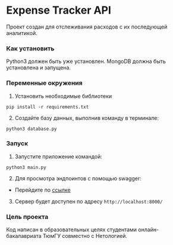 # Expense Tracker API

Проект создан для отслеживания расходов с их последующей аналитикой.


### Как установить

Python3 должен быть уже установлен.
MongoDB должна быть установлена и запущена.


### Переменные окружения

1. Установить необходимые библиотеки

```pip install -r requirements.txt```

2. Создайте базу данных, выполнив команду в терминале:

```python3 database.py```


### Запуск

1. Запустите приложение командой:

```python3 main.py```

2. Для просмотра эндпоинтов с помощью swagger:

* Перейдите по [ссылке](https://mrgosling.github.io/budget/)

3. Сервер будет доступен по адресу `http://localhost:8000/`


### Цель проекта

Код написан в образовательных целях студентами онлайн-бакалавриата ТюмГУ совместно с Нетологией.
